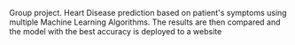 Group project. Heart Disease prediction based on patient's symptoms using multiple Machine Learning Algorithms. The results are then compared and the model with the best accuracy is deployed to a website
